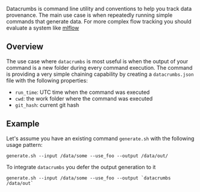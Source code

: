 Datacrumbs is command line utility and conventions to help you track data provenance. The main use
case is when repeatedly running simple commands that generate data. For  more complex flow tracking
you should evaluate a system like [mlflow](https://mlflow.org/)


## Overview

The use case where `datacrumbs` is most useful is when the output of your command is a new folder
during every command execution. The command is providing a very simple chaining capability by creating a `datacrumbs.json` file with the following
properties:

- `run_time`: UTC time when the command was executed
- `cwd`: the work folder where the command was executed
- `git_hash`: current git hash


## Example

Let's assume you have an existing command `generate.sh` with the following usage pattern:

```
generate.sh --input /data/some --use_foo --output /data/out/
```

To integrate `datacrumbs` you defer the output generation to it

```
generate.sh --input /data/some --use_foo --output `datacrumbs /data/out`
```

